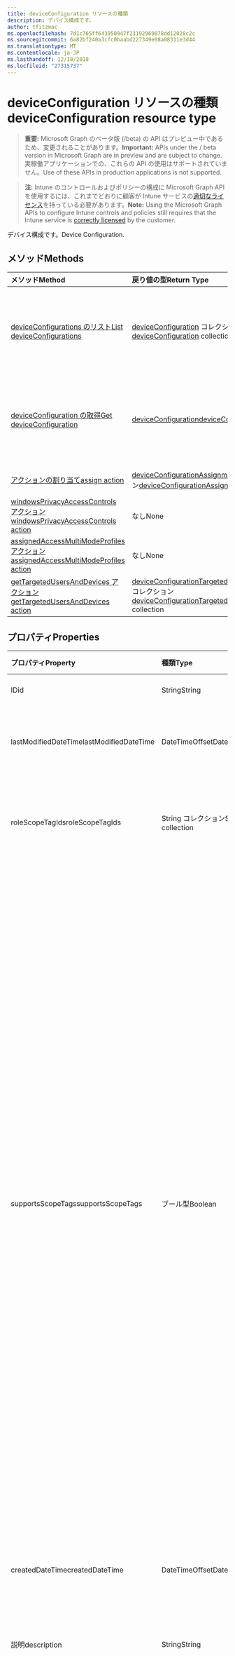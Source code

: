 ```yaml
---
title: deviceConfiguration リソースの種類
description: デバイス構成です。
author: tfitzmac
ms.openlocfilehash: 7d1c765ff643950947f23192969078dd12028c2c
ms.sourcegitcommit: 6a82bf240a3cfc0baabd227349e08a08311e3d44
ms.translationtype: MT
ms.contentlocale: ja-JP
ms.lasthandoff: 12/18/2018
ms.locfileid: "27315737"
---
```

# <a name="deviceconfiguration-resource-type"></a><span data-ttu-id="1b76d-103">deviceConfiguration リソースの種類</span><span class="sxs-lookup"><span data-stu-id="1b76d-103">deviceConfiguration resource type</span></span>

> <span data-ttu-id="1b76d-104">**重要:** Microsoft Graph のベータ版 (/beta) の API はプレビュー中であるため、変更されることがあります。</span><span class="sxs-lookup"><span data-stu-id="1b76d-104">**Important:** APIs under the / beta version in Microsoft Graph are in preview and are subject to change.</span></span> <span data-ttu-id="1b76d-105">実稼働アプリケーションでの、これらの API の使用はサポートされていません。</span><span class="sxs-lookup"><span data-stu-id="1b76d-105">Use of these APIs in production applications is not supported.</span></span>

> <span data-ttu-id="1b76d-106">**注:** Intune のコントロールおよびポリシーの構成に Microsoft Graph API を使用するには、これまでどおりに顧客が Intune サービスの[適切なライセンス](https://go.microsoft.com/fwlink/?linkid=839381)を持っている必要があります。</span><span class="sxs-lookup"><span data-stu-id="1b76d-106">**Note:** Using the Microsoft Graph APIs to configure Intune controls and policies still requires that the Intune service is [correctly licensed](https://go.microsoft.com/fwlink/?linkid=839381) by the customer.</span></span>

<span data-ttu-id="1b76d-107">デバイス構成です。</span><span class="sxs-lookup"><span data-stu-id="1b76d-107">Device Configuration.</span></span>
## <a name="methods"></a><span data-ttu-id="1b76d-108">メソッド</span><span class="sxs-lookup"><span data-stu-id="1b76d-108">Methods</span></span>
|<span data-ttu-id="1b76d-109">メソッド</span><span class="sxs-lookup"><span data-stu-id="1b76d-109">Method</span></span>|<span data-ttu-id="1b76d-110">戻り値の型</span><span class="sxs-lookup"><span data-stu-id="1b76d-110">Return Type</span></span>|<span data-ttu-id="1b76d-111">説明</span><span class="sxs-lookup"><span data-stu-id="1b76d-111">Description</span></span>|
|:---|:---|:---|
|[<span data-ttu-id="1b76d-112">deviceConfigurations のリスト</span><span class="sxs-lookup"><span data-stu-id="1b76d-112">List deviceConfigurations</span></span>](../api/intune-deviceconfig-deviceconfiguration-list.md)|<span data-ttu-id="1b76d-113">[deviceConfiguration](../resources/intune-deviceconfig-deviceconfiguration.md) コレクション</span><span class="sxs-lookup"><span data-stu-id="1b76d-113">[deviceConfiguration](../resources/intune-deviceconfig-deviceconfiguration.md) collection</span></span>|<span data-ttu-id="1b76d-114">[deviceConfiguration](../resources/intune-deviceconfig-deviceconfiguration.md) オブジェクトのプロパティとリレーションシップをリストします。</span><span class="sxs-lookup"><span data-stu-id="1b76d-114">List properties and relationships of the [deviceConfiguration](../resources/intune-deviceconfig-deviceconfiguration.md) objects.</span></span>|
|[<span data-ttu-id="1b76d-115">deviceConfiguration の取得</span><span class="sxs-lookup"><span data-stu-id="1b76d-115">Get deviceConfiguration</span></span>](../api/intune-deviceconfig-deviceconfiguration-get.md)|[<span data-ttu-id="1b76d-116">deviceConfiguration</span><span class="sxs-lookup"><span data-stu-id="1b76d-116">deviceConfiguration</span></span>](../resources/intune-deviceconfig-deviceconfiguration.md)|<span data-ttu-id="1b76d-117">[deviceConfiguration](../resources/intune-deviceconfig-deviceconfiguration.md) オブジェクトのプロパティとリレーションシップを読み取ります。</span><span class="sxs-lookup"><span data-stu-id="1b76d-117">Read properties and relationships of the [deviceConfiguration](../resources/intune-deviceconfig-deviceconfiguration.md) object.</span></span>|
|[<span data-ttu-id="1b76d-118">アクションの割り当て</span><span class="sxs-lookup"><span data-stu-id="1b76d-118">assign action</span></span>](../api/intune-deviceconfig-deviceconfiguration-assign.md)|<span data-ttu-id="1b76d-119">[deviceConfigurationAssignment](../resources/intune-deviceconfig-deviceconfigurationassignment.md) コレクション</span><span class="sxs-lookup"><span data-stu-id="1b76d-119">[deviceConfigurationAssignment](../resources/intune-deviceconfig-deviceconfigurationassignment.md) collection</span></span>|<span data-ttu-id="1b76d-120">まだ文書化されていません</span><span class="sxs-lookup"><span data-stu-id="1b76d-120">Not yet documented</span></span>|
|[<span data-ttu-id="1b76d-121">windowsPrivacyAccessControls アクション</span><span class="sxs-lookup"><span data-stu-id="1b76d-121">windowsPrivacyAccessControls action</span></span>](../api/intune-deviceconfig-deviceconfiguration-windowsprivacyaccesscontrols.md)|<span data-ttu-id="1b76d-122">なし</span><span class="sxs-lookup"><span data-stu-id="1b76d-122">None</span></span>|<span data-ttu-id="1b76d-123">まだ文書化されていません</span><span class="sxs-lookup"><span data-stu-id="1b76d-123">Not yet documented</span></span>|
|[<span data-ttu-id="1b76d-124">assignedAccessMultiModeProfiles アクション</span><span class="sxs-lookup"><span data-stu-id="1b76d-124">assignedAccessMultiModeProfiles action</span></span>](../api/intune-deviceconfig-deviceconfiguration-assignedaccessmultimodeprofiles.md)|<span data-ttu-id="1b76d-125">なし</span><span class="sxs-lookup"><span data-stu-id="1b76d-125">None</span></span>|<span data-ttu-id="1b76d-126">まだ文書化されていません</span><span class="sxs-lookup"><span data-stu-id="1b76d-126">Not yet documented</span></span>|
|[<span data-ttu-id="1b76d-127">getTargetedUsersAndDevices アクション</span><span class="sxs-lookup"><span data-stu-id="1b76d-127">getTargetedUsersAndDevices action</span></span>](../api/intune-deviceconfig-deviceconfiguration-gettargetedusersanddevices.md)|<span data-ttu-id="1b76d-128">[deviceConfigurationTargetedUserAndDevice](../resources/intune-deviceconfig-deviceconfigurationtargeteduseranddevice.md)コレクション</span><span class="sxs-lookup"><span data-stu-id="1b76d-128">[deviceConfigurationTargetedUserAndDevice](../resources/intune-deviceconfig-deviceconfigurationtargeteduseranddevice.md) collection</span></span>|<span data-ttu-id="1b76d-129">まだ文書化されていません</span><span class="sxs-lookup"><span data-stu-id="1b76d-129">Not yet documented</span></span>|

## <a name="properties"></a><span data-ttu-id="1b76d-130">プロパティ</span><span class="sxs-lookup"><span data-stu-id="1b76d-130">Properties</span></span>
|<span data-ttu-id="1b76d-131">プロパティ</span><span class="sxs-lookup"><span data-stu-id="1b76d-131">Property</span></span>|<span data-ttu-id="1b76d-132">種類</span><span class="sxs-lookup"><span data-stu-id="1b76d-132">Type</span></span>|<span data-ttu-id="1b76d-133">説明</span><span class="sxs-lookup"><span data-stu-id="1b76d-133">Description</span></span>|
|:---|:---|:---|
|<span data-ttu-id="1b76d-134">ID</span><span class="sxs-lookup"><span data-stu-id="1b76d-134">id</span></span>|<span data-ttu-id="1b76d-135">String</span><span class="sxs-lookup"><span data-stu-id="1b76d-135">String</span></span>|<span data-ttu-id="1b76d-136">エンティティのキー。</span><span class="sxs-lookup"><span data-stu-id="1b76d-136">Key of the entity.</span></span>|
|<span data-ttu-id="1b76d-137">lastModifiedDateTime</span><span class="sxs-lookup"><span data-stu-id="1b76d-137">lastModifiedDateTime</span></span>|<span data-ttu-id="1b76d-138">DateTimeOffset</span><span class="sxs-lookup"><span data-stu-id="1b76d-138">DateTimeOffset</span></span>|<span data-ttu-id="1b76d-139">オブジェクトが最後に変更された DateTime。</span><span class="sxs-lookup"><span data-stu-id="1b76d-139">DateTime the object was last modified.</span></span>|
|<span data-ttu-id="1b76d-140">roleScopeTagIds</span><span class="sxs-lookup"><span data-stu-id="1b76d-140">roleScopeTagIds</span></span>|<span data-ttu-id="1b76d-141">String コレクション</span><span class="sxs-lookup"><span data-stu-id="1b76d-141">String collection</span></span>|<span data-ttu-id="1b76d-142">このエンティティ インスタンスのスコープのタグのリストです。</span><span class="sxs-lookup"><span data-stu-id="1b76d-142">List of Scope Tags for this Entity instance.</span></span>|
|<span data-ttu-id="1b76d-143">supportsScopeTags</span><span class="sxs-lookup"><span data-stu-id="1b76d-143">supportsScopeTags</span></span>|<span data-ttu-id="1b76d-144">ブール型</span><span class="sxs-lookup"><span data-stu-id="1b76d-144">Boolean</span></span>|<span data-ttu-id="1b76d-145">デバイスの構成を基になるスコープのタグの割り当てをサポートしているかどうかを示します。</span><span class="sxs-lookup"><span data-stu-id="1b76d-145">Indicates whether or not the underlying Device Configuration supports the assignment of scope tags.</span></span> <span data-ttu-id="1b76d-146">この値が false であり、エンティティをスコープ指定されたユーザーには表示されませんがある場合、ScopeTags プロパティに割り当てることは許可されていません。</span><span class="sxs-lookup"><span data-stu-id="1b76d-146">Assigning to the ScopeTags property is not allowed when this value is false and entities will not be visible to scoped users.</span></span> <span data-ttu-id="1b76d-147">これは、Silverlight で作成されたレガシ ポリシーに対して発生し、削除して、Azure ポータル内のポリシーを再作成することで解決できます。</span><span class="sxs-lookup"><span data-stu-id="1b76d-147">This occurs for Legacy policies created in Silverlight and can be resolved by deleting and recreating the policy in the Azure Portal.</span></span> <span data-ttu-id="1b76d-148">このプロパティは読み取りのみ可能です。</span><span class="sxs-lookup"><span data-stu-id="1b76d-148">This property is read-only.</span></span>|
|<span data-ttu-id="1b76d-149">createdDateTime</span><span class="sxs-lookup"><span data-stu-id="1b76d-149">createdDateTime</span></span>|<span data-ttu-id="1b76d-150">DateTimeOffset</span><span class="sxs-lookup"><span data-stu-id="1b76d-150">DateTimeOffset</span></span>|<span data-ttu-id="1b76d-151">オブジェクトが作成された DateTime。</span><span class="sxs-lookup"><span data-stu-id="1b76d-151">DateTime the object was created.</span></span>|
|<span data-ttu-id="1b76d-152">説明</span><span class="sxs-lookup"><span data-stu-id="1b76d-152">description</span></span>|<span data-ttu-id="1b76d-153">String</span><span class="sxs-lookup"><span data-stu-id="1b76d-153">String</span></span>|<span data-ttu-id="1b76d-154">デバイス構成について管理者が提供した説明です。</span><span class="sxs-lookup"><span data-stu-id="1b76d-154">Admin provided description of the Device Configuration.</span></span>|
|<span data-ttu-id="1b76d-155">displayName</span><span class="sxs-lookup"><span data-stu-id="1b76d-155">displayName</span></span>|<span data-ttu-id="1b76d-156">String</span><span class="sxs-lookup"><span data-stu-id="1b76d-156">String</span></span>|<span data-ttu-id="1b76d-157">デバイス構成について管理者が指定した名前です。</span><span class="sxs-lookup"><span data-stu-id="1b76d-157">Admin provided name of the device configuration.</span></span>|
|<span data-ttu-id="1b76d-158">version</span><span class="sxs-lookup"><span data-stu-id="1b76d-158">version</span></span>|<span data-ttu-id="1b76d-159">Int32</span><span class="sxs-lookup"><span data-stu-id="1b76d-159">Int32</span></span>|<span data-ttu-id="1b76d-160">デバイス構成のバージョン。</span><span class="sxs-lookup"><span data-stu-id="1b76d-160">Version of the device configuration.</span></span>|

## <a name="relationships"></a><span data-ttu-id="1b76d-161">リレーションシップ</span><span class="sxs-lookup"><span data-stu-id="1b76d-161">Relationships</span></span>
|<span data-ttu-id="1b76d-162">リレーションシップ</span><span class="sxs-lookup"><span data-stu-id="1b76d-162">Relationship</span></span>|<span data-ttu-id="1b76d-163">型</span><span class="sxs-lookup"><span data-stu-id="1b76d-163">Type</span></span>|<span data-ttu-id="1b76d-164">説明</span><span class="sxs-lookup"><span data-stu-id="1b76d-164">Description</span></span>|
|:---|:---|:---|
|<span data-ttu-id="1b76d-165">groupAssignments</span><span class="sxs-lookup"><span data-stu-id="1b76d-165">groupAssignments</span></span>|<span data-ttu-id="1b76d-166">[deviceConfigurationGroupAssignment](../resources/intune-deviceconfig-deviceconfigurationgroupassignment.md)コレクション</span><span class="sxs-lookup"><span data-stu-id="1b76d-166">[deviceConfigurationGroupAssignment](../resources/intune-deviceconfig-deviceconfigurationgroupassignment.md) collection</span></span>|<span data-ttu-id="1b76d-167">デバイスの構成プロファイルのグループ割り当てのリストです。</span><span class="sxs-lookup"><span data-stu-id="1b76d-167">The list of group assignments for the device configuration profile.</span></span>|
|<span data-ttu-id="1b76d-168">assignments</span><span class="sxs-lookup"><span data-stu-id="1b76d-168">assignments</span></span>|<span data-ttu-id="1b76d-169">[deviceConfigurationAssignment](../resources/intune-deviceconfig-deviceconfigurationassignment.md) コレクション</span><span class="sxs-lookup"><span data-stu-id="1b76d-169">[deviceConfigurationAssignment](../resources/intune-deviceconfig-deviceconfigurationassignment.md) collection</span></span>|<span data-ttu-id="1b76d-170">デバイスの構成プロファイルの割り当てのリスト。</span><span class="sxs-lookup"><span data-stu-id="1b76d-170">The list of assignments for the device configuration profile.</span></span>|
|<span data-ttu-id="1b76d-171">deviceStatuses</span><span class="sxs-lookup"><span data-stu-id="1b76d-171">deviceStatuses</span></span>|<span data-ttu-id="1b76d-172">[deviceConfigurationDeviceStatus](../resources/intune-deviceconfig-deviceconfigurationdevicestatus.md) コレクション</span><span class="sxs-lookup"><span data-stu-id="1b76d-172">[deviceConfigurationDeviceStatus](../resources/intune-deviceconfig-deviceconfigurationdevicestatus.md) collection</span></span>|<span data-ttu-id="1b76d-173">デバイスごとのデバイス構成のインストール状況。</span><span class="sxs-lookup"><span data-stu-id="1b76d-173">Device configuration installation status by device.</span></span>|
|<span data-ttu-id="1b76d-174">userStatuses</span><span class="sxs-lookup"><span data-stu-id="1b76d-174">userStatuses</span></span>|<span data-ttu-id="1b76d-175">[deviceConfigurationUserStatus](../resources/intune-deviceconfig-deviceconfigurationuserstatus.md) コレクション</span><span class="sxs-lookup"><span data-stu-id="1b76d-175">[deviceConfigurationUserStatus](../resources/intune-deviceconfig-deviceconfigurationuserstatus.md) collection</span></span>|<span data-ttu-id="1b76d-176">ユーザーごとのデバイス構成のインストール状態です。</span><span class="sxs-lookup"><span data-stu-id="1b76d-176">Device configuration installation status by user.</span></span>|
|<span data-ttu-id="1b76d-177">deviceStatusOverview</span><span class="sxs-lookup"><span data-stu-id="1b76d-177">deviceStatusOverview</span></span>|[<span data-ttu-id="1b76d-178">deviceConfigurationDeviceOverview</span><span class="sxs-lookup"><span data-stu-id="1b76d-178">deviceConfigurationDeviceOverview</span></span>](../resources/intune-deviceconfig-deviceconfigurationdeviceoverview.md)|<span data-ttu-id="1b76d-179">デバイス構成のデバイス状態の概要</span><span class="sxs-lookup"><span data-stu-id="1b76d-179">Device Configuration devices status overview</span></span>|
|<span data-ttu-id="1b76d-180">userStatusOverview</span><span class="sxs-lookup"><span data-stu-id="1b76d-180">userStatusOverview</span></span>|[<span data-ttu-id="1b76d-181">deviceConfigurationUserOverview</span><span class="sxs-lookup"><span data-stu-id="1b76d-181">deviceConfigurationUserOverview</span></span>](../resources/intune-deviceconfig-deviceconfigurationuseroverview.md)|<span data-ttu-id="1b76d-182">デバイス構成のユーザー状態の概要</span><span class="sxs-lookup"><span data-stu-id="1b76d-182">Device Configuration users status overview</span></span>|
|<span data-ttu-id="1b76d-183">deviceSettingStateSummaries</span><span class="sxs-lookup"><span data-stu-id="1b76d-183">deviceSettingStateSummaries</span></span>|<span data-ttu-id="1b76d-184">[settingStateDeviceSummary](../resources/intune-deviceconfig-settingstatedevicesummary.md) コレクション</span><span class="sxs-lookup"><span data-stu-id="1b76d-184">[settingStateDeviceSummary](../resources/intune-deviceconfig-settingstatedevicesummary.md) collection</span></span>|<span data-ttu-id="1b76d-185">デバイス構成設定状態のデバイスの要約</span><span class="sxs-lookup"><span data-stu-id="1b76d-185">Device Configuration Setting State Device Summary</span></span>|

## <a name="json-representation"></a><span data-ttu-id="1b76d-186">JSON 表記</span><span class="sxs-lookup"><span data-stu-id="1b76d-186">JSON Representation</span></span>
<span data-ttu-id="1b76d-187">以下は、リソースの JSON 表記です。</span><span class="sxs-lookup"><span data-stu-id="1b76d-187">Here is a JSON representation of the resource.</span></span>
<!-- {
  "blockType": "resource",
  "keyProperty": "id",
  "@odata.type": "microsoft.graph.deviceConfiguration"
}
-->
``` json
{
  "@odata.type": "#microsoft.graph.deviceConfiguration",
  "id": "String (identifier)",
  "lastModifiedDateTime": "String (timestamp)",
  "roleScopeTagIds": [
    "String"
  ],
  "supportsScopeTags": true,
  "createdDateTime": "String (timestamp)",
  "description": "String",
  "displayName": "String",
  "version": 1024
}
```





